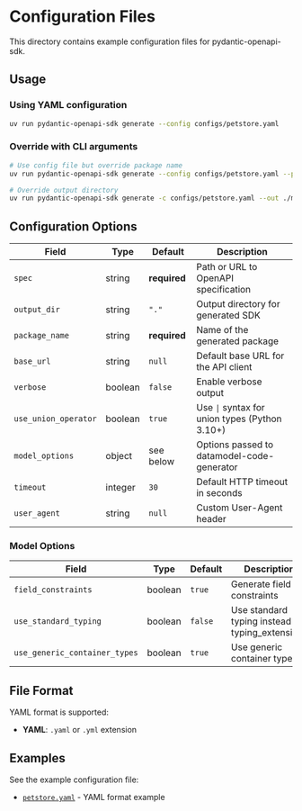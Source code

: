 # Configuration Files

This directory contains example configuration files for pydantic-openapi-sdk.

## Usage

### Using YAML configuration
```bash
uv run pydantic-openapi-sdk generate --config configs/petstore.yaml
```

### Override with CLI arguments
```bash
# Use config file but override package name
uv run pydantic-openapi-sdk generate --config configs/petstore.yaml --package my_custom_sdk

# Override output directory
uv run pydantic-openapi-sdk generate -c configs/petstore.yaml --out ./my_output
```

## Configuration Options

| Field | Type | Default | Description |
|-------|------|---------|-------------|
| `spec` | string | **required** | Path or URL to OpenAPI specification |
| `output_dir` | string | `"."` | Output directory for generated SDK |
| `package_name` | string | **required** | Name of the generated package |
| `base_url` | string | `null` | Default base URL for the API client |
| `verbose` | boolean | `false` | Enable verbose output |
| `use_union_operator` | boolean | `true` | Use `\|` syntax for union types (Python 3.10+) |
| `model_options` | object | see below | Options passed to datamodel-code-generator |
| `timeout` | integer | `30` | Default HTTP timeout in seconds |
| `user_agent` | string | `null` | Custom User-Agent header |

### Model Options

| Field | Type | Default | Description |
|-------|------|---------|-------------|
| `field_constraints` | boolean | `true` | Generate field constraints |
| `use_standard_typing` | boolean | `false` | Use standard typing instead of typing_extensions |
| `use_generic_container_types` | boolean | `true` | Use generic container types |

## File Format

YAML format is supported:

- **YAML**: `.yaml` or `.yml` extension

## Examples

See the example configuration file:
- [`petstore.yaml`](./petstore.yaml) - YAML format example
